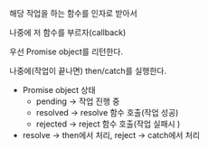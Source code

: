 해당 작업을 하는 함수를 인자로 받아서

나중에 저 함수를 부르자(callback)



우선 Promise object를 리턴한다.

나중에(작업이 끝나면) then/catch를 실행한다.

- Promise object 상태
  - pending -> 작업 진행 중
  - resolved -> resolve 함수 호출(작업 성공)
  - rejected -> reject 함수 호출(작업 실패시 )
- resolve -> then에서 처리, reject -> catch에서 처리